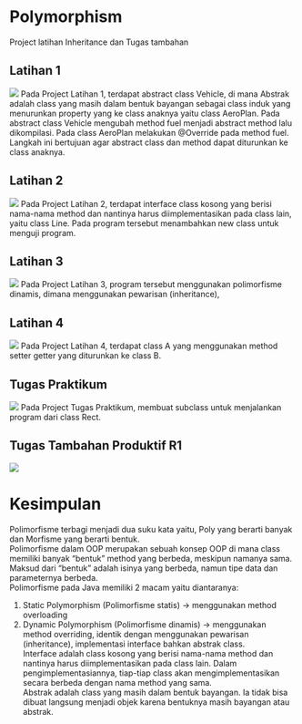 <h1>Polymorphism</h1>
<p>Project latihan Inheritance dan Tugas tambahan</p>

<h2>Latihan 1</h2>
<img src = "https://user-images.githubusercontent.com/68726459/115495281-83324700-a291-11eb-8e9b-916e94051659.png">
Pada Project Latihan 1, terdapat abstract class Vehicle, di mana Abstrak adalah class yang masih dalam bentuk 
bayangan sebagai class induk yang menurunkan property yang ke class anaknya yaitu class AeroPlan. Pada abstract class  
Vehicle mengubah method fuel menjadi abstract method lalu dikompilasi. Pada class AeroPlan melakukan @Override 
pada method fuel. Langkah ini bertujuan agar abstract class dan method dapat diturunkan ke class anaknya.

<h2>Latihan 2</h2>
<img src = "https://user-images.githubusercontent.com/68726459/115495362-a9f07d80-a291-11eb-8966-af492a3a7704.png">
Pada Project Latihan 2, terdapat interface class kosong yang berisi nama-nama method dan nantinya harus diimplementasikan 
pada class lain, yaitu class Line. Pada program tersebut menambahkan new class untuk menguji program. 

<h2>Latihan 3</h2>
<img src = "https://user-images.githubusercontent.com/68726459/115495441-d5736800-a291-11eb-9acb-aa2cad42461d.png">
Pada Project Latihan 3, program tersebut menggunakan polimorfisme dinamis, dimana menggunakan pewarisan (inheritance), 


<h2>Latihan 4</h2>
<img src = "https://user-images.githubusercontent.com/68726459/115496045-0f913980-a293-11eb-8d50-f94e6bfb25e6.png">
Pada Project Latihan 4, terdapat class A yang menggunakan method setter getter yang diturunkan ke class B.

<h2>Tugas Praktikum</h2>
<img src = "https://user-images.githubusercontent.com/68726459/115496221-68f96880-a293-11eb-9f47-2e1bf24b6671.png">
Pada Project Tugas Praktikum, membuat subclass untuk menjalankan program dari class Rect.

<h2>Tugas Tambahan Produktif R1</h2>
<img src = "https://user-images.githubusercontent.com/68726459/115496407-c1306a80-a293-11eb-9dfe-0cef285e93da.png">


<h1>Kesimpulan</h1>
Polimorfisme terbagi menjadi dua suku kata yaitu, Poly yang berarti banyak dan Morfisme yang berarti bentuk. <br>
Polimorfisme dalam OOP merupakan sebuah konsep OOP di mana class memiliki banyak “bentuk” method yang berbeda, meskipun namanya sama. Maksud dari “bentuk” adalah isinya yang berbeda, namun tipe data dan parameternya berbeda. <br>
Polimorfisme pada Java memiliki 2 macam yaitu diantaranya:
<ol>
  <li>Static Polymorphism (Polimorfisme statis) -> menggunakan method overloading </li>
  <li>Dynamic Polymorphism (Polimorfisme dinamis) -> menggunakan method overriding, identik dengan menggunakan pewarisan (inheritance), implementasi interface bahkan abstrak class. <br> Interface adalah class kosong yang berisi nama-nama method dan nantinya harus diimplementasikan pada class lain. Dalam pengimplementasiannya, tiap-tiap class akan mengimplementasikan secara berbeda dengan nama method yang sama. <br>
Abstrak adalah class yang masih dalam bentuk bayangan. Ia tidak bisa dibuat langsung menjadi objek karena bentuknya masih bayangan atau abstrak. </li>
</ol>
